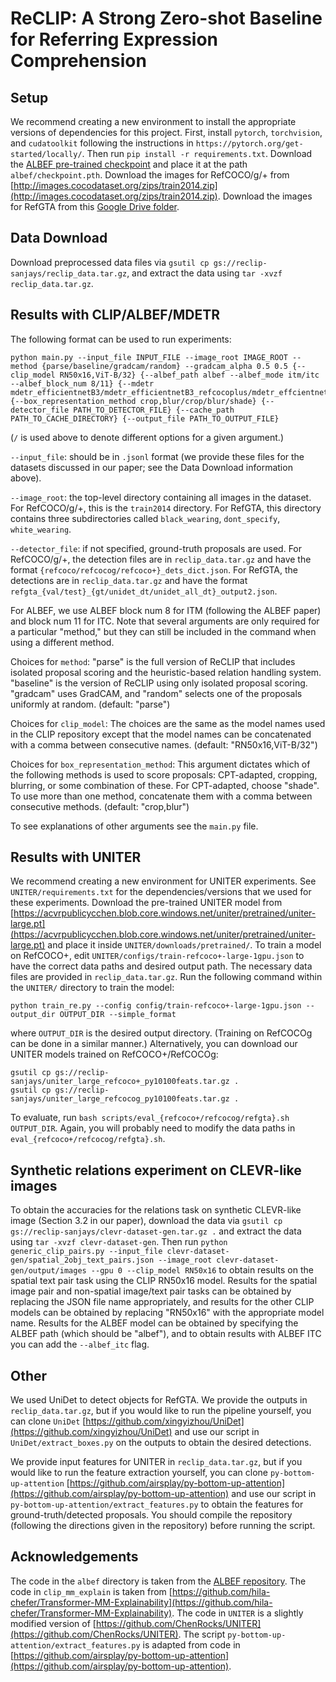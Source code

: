 # ReCLIP: A Strong Zero-shot Baseline for Referring Expression Comprehension

## Setup
We recommend creating a new environment to install the appropriate versions of dependencies for this project. First, install `pytorch`, `torchvision`, and `cudatoolkit` following the instructions in `https://pytorch.org/get-started/locally/`. Then run `pip install -r requirements.txt`. Download the [ALBEF pre-trained checkpoint](https://storage.googleapis.com/sfr-pcl-data-research/ALBEF/ALBEF.pth) and place it at the path `albef/checkpoint.pth`.
Download the images for RefCOCO/g/+ from [http://images.cocodataset.org/zips/train2014.zip](http://images.cocodataset.org/zips/train2014.zip). Download the images for RefGTA from this [Google Drive folder](https://drive.google.com/drive/folders/1pcdwA--xSAkbsOwjqhhyXMRZH7_sjQXU).

## Data Download
Download preprocessed data files via `gsutil cp gs://reclip-sanjays/reclip_data.tar.gz`, and extract the data using `tar -xvzf reclip_data.tar.gz`.

## Results with CLIP/ALBEF/MDETR
The following format can be used to run experiments:
```
python main.py --input_file INPUT_FILE --image_root IMAGE_ROOT --method {parse/baseline/gradcam/random} --gradcam_alpha 0.5 0.5 {--clip_model RN50x16,ViT-B/32} {--albef_path albef --albef_mode itm/itc --albef_block_num 8/11} {--mdetr mdetr_efficientnetB3/mdetr_efficientnetB3_refcocoplus/mdetr_effcientnetB3_refcocog} {--box_representation_method crop,blur/crop/blur/shade} {--detector_file PATH_TO_DETECTOR_FILE} {--cache_path PATH_TO_CACHE_DIRECTORY} {--output_file PATH_TO_OUTPUT_FILE}
```
(`/` is used above to denote different options for a given argument.)

`--input_file`: should be in `.jsonl` format (we provide these files for the datasets discussed in our paper; see the Data Download information above).

`--image_root`: the top-level directory containing all images in the dataset. For RefCOCO/g/+, this is the `train2014` directory. For RefGTA, this directory contains three subdirectories called `black_wearing`, `dont_specify`, `white_wearing`.

`--detector_file`: if not specified, ground-truth proposals are used. For RefCOCO/g/+, the detection files are in `reclip_data.tar.gz` and have the format `{refcoco/refcocog/refcoco+}_dets_dict.json`. For RefGTA, the detections are in `reclip_data.tar.gz` and have the format `refgta_{val/test}_{gt/unidet_dt/unidet_all_dt}_output2.json`.

For ALBEF, we use ALBEF block num 8 for ITM (following the ALBEF paper) and block num 11 for ITC. Note that several arguments are only required for a particular "method," but they can still be included in the command when using a different method.

Choices for `method`: "parse" is the full version of ReCLIP that includes isolated proposal scoring and the heuristic-based relation handling system. "baseline" is the version of ReCLIP using only isolated proposal scoring. "gradcam" uses GradCAM, and "random" selects one of the proposals uniformly at random. (default: "parse")

Choices for `clip_model`: The choices are the same as the model names used in the CLIP repository except that the model names can be concatenated with a comma between consecutive names. (default: "RN50x16,ViT-B/32")

Choices for `box_representation_method`: This argument dictates which of the following methods is used to score proposals: CPT-adapted, cropping, blurring, or some combination of these. For CPT-adapted, choose "shade". To use more than one method, concatenate them with a comma between consecutive methods. (default: "crop,blur")

To see explanations of other arguments see the `main.py` file.

## Results with UNITER
We recommend creating a new environment for UNITER experiments. See `UNITER/requirements.txt` for the dependencies/versions that we used for these experiments. Download the pre-trained UNITER model from [https://acvrpublicycchen.blob.core.windows.net/uniter/pretrained/uniter-large.pt](https://acvrpublicycchen.blob.core.windows.net/uniter/pretrained/uniter-large.pt) and place it inside `UNITER/downloads/pretrained/`. To train a model on RefCOCO+, edit `UNITER/configs/train-refcoco+-large-1gpu.json` to have the correct data paths and desired output path. The necessary data files are provided in `reclip_data.tar.gz`. Run the following command within the `UNITER/` directory to train the model:
```
python train_re.py --config config/train-refcoco+-large-1gpu.json --output_dir OUTPUT_DIR --simple_format
```
where `OUTPUT_DIR` is the desired output directory. (Training on RefCOCOg can be done in a similar manner.) Alternatively, you can download our UNITER models trained on RefCOCO+/RefCOCOg:
```
gsutil cp gs://reclip-sanjays/uniter_large_refcoco+_py10100feats.tar.gz .
gsutil cp gs://reclip-sanjays/uniter_large_refcocog_py10100feats.tar.gz .
```

To evaluate, run `bash scripts/eval_{refcoco+/refcocog/refgta}.sh OUTPUT_DIR`. Again, you will probably need to modify the data paths in `eval_{refcoco+/refcocog/refgta}.sh`.

## Synthetic relations experiment on CLEVR-like images
To obtain the accuracies for the relations task on synthetic CLEVR-like image (Section 3.2 in our paper), download the data via `gsutil cp gs://reclip-sanjays/clevr-dataset-gen.tar.gz .` and extract the data using `tar -xvzf clevr-dataset-gen`. Then run `python generic_clip_pairs.py --input_file clevr-dataset-gen/spatial_2obj_text_pairs.json --image_root clevr-dataset-gen/output/images --gpu 0 --clip_model RN50x16` to obtain results on the spatial text pair task using the CLIP RN50x16 model. Results for the spatial image pair and non-spatial image/text pair tasks can be obtained by replacing the JSON file name appropriately, and results for the other CLIP models can be obtained by replacing "RN50x16" with the appropriate model name. Results for the ALBEF model can be obtained by specifying the ALBEF path (which should be "albef"), and to obtain results with ALBEF ITC you can add the `--albef_itc` flag.

## Other
We used UniDet to detect objects for RefGTA. We provide the outputs in `reclip_data.tar.gz`, but if you would like to run the pipeline yourself, you can clone `UniDet` [https://github.com/xingyizhou/UniDet](https://github.com/xingyizhou/UniDet) and use our script in `UniDet/extract_boxes.py` on the outputs to obtain the desired detections.

We provide input features for UNITER in `reclip_data.tar.gz`, but if you would like to run the feature extraction yourself, you can clone `py-bottom-up-attention` [https://github.com/airsplay/py-bottom-up-attention](https://github.com/airsplay/py-bottom-up-attention) and use our script in `py-bottom-up-attention/extract_features.py` to obtain the features for ground-truth/detected proposals. You should compile the repository (following the directions given in the repository) before running the script.

## Acknowledgements
The code in the `albef` directory is taken from the [ALBEF repository](https://github.com/salesforce/ALBEF/tree/main). The code in `clip_mm_explain` is taken from [https://github.com/hila-chefer/Transformer-MM-Explainability](https://github.com/hila-chefer/Transformer-MM-Explainability). The code in `UNITER` is a slightly modified version of [https://github.com/ChenRocks/UNITER](https://github.com/ChenRocks/UNITER). The script `py-bottom-up-attention/extract_features.py` is adapted from code in [https://github.com/airsplay/py-bottom-up-attention](https://github.com/airsplay/py-bottom-up-attention).

